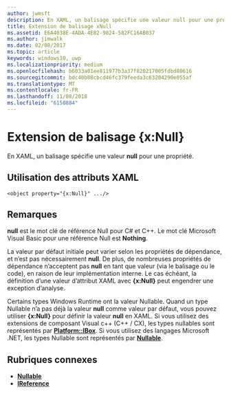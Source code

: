 ```yaml
---
author: jwmsft
description: En XAML, un balisage spécifie une valeur null pour une propriété.
title: Extension de balisage xNull
ms.assetid: E6A4038E-4ADA-4E82-9824-582FC16AB037
ms.author: jimwalk
ms.date: 02/08/2017
ms.topic: article
keywords: windows10, uwp
ms.localizationpriority: medium
ms.openlocfilehash: b6033a01ee811977b3a37f820217005fdbd80616
ms.sourcegitcommit: bdc40b08cbcd46fc379feeda3c63204290e055af
ms.translationtype: MT
ms.contentlocale: fr-FR
ms.lasthandoff: 11/08/2018
ms.locfileid: "6150884"
---
```

# <a name="xnull-markup-extension"></a>Extension de balisage {x:Null}


En XAML, un balisage spécifie une valeur **null** pour une propriété.

## <a name="xaml-attribute-usage"></a>Utilisation des attributs XAML

``` syntax
<object property="{x:Null}" .../>
```

## <a name="remarks"></a>Remarques

**null** est le mot clé de référence Null pour C# et C++. Le mot clé Microsoft Visual Basic pour une référence Null est **Nothing**.

La valeur par défaut initiale peut varier selon les propriétés de dépendance, et n’est pas nécessairement **null**. De plus, de nombreuses propriétés de dépendance n’acceptent pas **null** en tant que valeur (via le balisage ou le code), en raison de leur implémentation interne. Le cas échéant, la définition d’une valeur d’attribut XAML avec **{x:Null}** peut engendrer une exception d’analyse.

Certains types Windows Runtime ont la valeur Nullable. Quand un type Nullable n’a pas déjà la valeur **null** comme valeur par défaut, vous pouvez utiliser **{x:Null}** pour définir la valeur **null** en XAML. Si vous utilisez des extensions de composant Visual c++ (C++ / CX), les types nullables sont représentés par [**Platform::IBox<T>**](https://msdn.microsoft.com/library/windows/apps/xaml/jj606120.aspx). Si vous utilisez des langages Microsoft .NET, les types Nullable sont représentés par [**Nullable<T>**](https://msdn.microsoft.com/library/windows/apps/xaml/b3h38hb0.aspx).

## <a name="related-topics"></a>Rubriques connexes

* [**Nullable<T>**](https://msdn.microsoft.com/library/windows/apps/xaml/b3h38hb0.aspx)
* [**IReference<T>**](https://msdn.microsoft.com/library/windows/apps/br225864)
 

